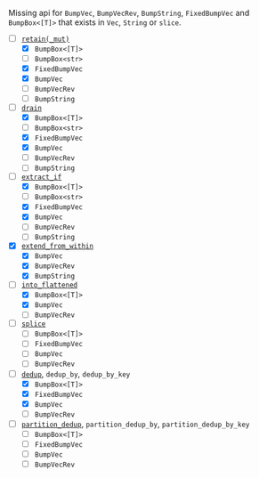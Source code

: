 Missing api for `BumpVec`, `BumpVecRev`, `BumpString`, `FixedBumpVec` and `BumpBox<[T]>` that exists in `Vec`, `String` or `slice`.
  - [ ] [`retain(_mut)`](https://doc.rust-lang.org/std/vec/struct.Vec.html#method.retain)
    - [x] `BumpBox<[T]>`
    - [ ] `BumpBox<str>`
    - [x] `FixedBumpVec`
    - [x] `BumpVec`
    - [ ] `BumpVecRev`
    - [ ] `BumpString`
  - [ ] [`drain`](https://doc.rust-lang.org/std/vec/struct.Vec.html#method.drain)
    - [x] `BumpBox<[T]>`
    - [ ] `BumpBox<str>`
    - [x] `FixedBumpVec`
    - [x] `BumpVec`
    - [ ] `BumpVecRev`
    - [ ] `BumpString`
  - [ ] [`extract_if`](https://doc.rust-lang.org/std/vec/struct.Vec.html#method.extract_if)
    - [x] `BumpBox<[T]>`
    - [ ] `BumpBox<str>`
    - [x] `FixedBumpVec`
    - [x] `BumpVec`
    - [ ] `BumpVecRev`
    - [ ] `BumpString`
  - [x] [`extend_from_within`](https://doc.rust-lang.org/std/vec/struct.Vec.html#method.extend_from_within)
    - [x] `BumpVec`
    - [x] `BumpVecRev`
    - [x] `BumpString`
  - [ ] [`into_flattened`](https://doc.rust-lang.org/std/vec/struct.Vec.html#method.into_flattened)
    - [x] `BumpBox<[T]>`
    - [x] `BumpVec`
    - [ ] `BumpVecRev`
  - [ ] [`splice`](https://doc.rust-lang.org/std/vec/struct.Vec.html#method.splice)
    - [ ] `BumpBox<[T]>`
    - [ ] `FixedBumpVec`
    - [ ] `BumpVec`
    - [ ] `BumpVecRev`
  - [ ] [`dedup`](https://doc.rust-lang.org/std/vec/struct.Vec.html#method.dedup), `dedup_by`, `dedup_by_key`
    - [x] `BumpBox<[T]>`
    - [x] `FixedBumpVec`
    - [x] `BumpVec`
    - [ ] `BumpVecRev`
  - [ ] [`partition_dedup`](https://doc.rust-lang.org/std/vec/struct.Vec.html#method.dedup), `partition_dedup_by`, `partition_dedup_by_key`
    - [ ] `BumpBox<[T]>`
    - [ ] `FixedBumpVec`
    - [ ] `BumpVec`
    - [ ] `BumpVecRev`